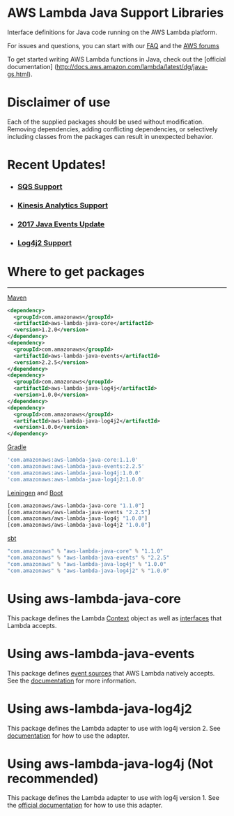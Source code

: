 # AWS Lambda Java Support Libraries
Interface definitions for Java code running on the AWS Lambda platform.

For issues and questions, you can start with our [FAQ](https://aws.amazon.com/lambda/faqs/) and the [AWS forums](https://forums.aws.amazon.com/forum.jspa?forumID=186)

To get started writing AWS Lambda functions in Java, check out the [official documentation] (http://docs.aws.amazon.com/lambda/latest/dg/java-gs.html).

# Disclaimer of use

Each of the supplied packages should be used without modification. Removing
dependencies, adding conflicting dependencies, or selectively including classes
from the packages can result in unexpected behavior.

# Recent Updates!

* ### [SQS Support](https://github.com/aws/aws-lambda-java-libs/commit/9a74fdc9d92b5d7f73ae05660090e65cbd098360)
* ### [Kinesis Analytics Support](https://github.com/aws/aws-lambda-java-libs/commit/943352c7f0256afe82773e664e887e1593303508)
* ### [2017 Java Events Update](https://github.com/aws/aws-lambda-java-libs/tree/master/aws-lambda-java-events)
* ### [Log4j2 Support](https://github.com/aws/aws-lambda-java-libs/tree/master/aws-lambda-java-log4j2)

# Where to get packages
___

[Maven](https://maven.apache.org)

```xml
<dependency>
  <groupId>com.amazonaws</groupId>
  <artifactId>aws-lambda-java-core</artifactId>
  <version>1.2.0</version>
</dependency>
<dependency>
  <groupId>com.amazonaws</groupId>
  <artifactId>aws-lambda-java-events</artifactId>
  <version>2.2.5</version>
</dependency>
<dependency>
  <groupId>com.amazonaws</groupId>
  <artifactId>aws-lambda-java-log4j</artifactId>
  <version>1.0.0</version>
</dependency>
<dependency>
  <groupId>com.amazonaws</groupId>
  <artifactId>aws-lambda-java-log4j2</artifactId>
  <version>1.0.0</version>
</dependency>
```

[Gradle](https://gradle.org)

```groovy
'com.amazonaws:aws-lambda-java-core:1.1.0'
'com.amazonaws:aws-lambda-java-events:2.2.5'
'com.amazonaws:aws-lambda-java-log4j:1.0.0'
'com.amazonaws:aws-lambda-java-log4j2:1.0.0'
```

[Leiningen](http://leiningen.org) and [Boot](http://boot-clj.com)

```clojure
[com.amazonaws/aws-lambda-java-core "1.1.0"]
[com.amazonaws/aws-lambda-java-events "2.2.5"]
[com.amazonaws/aws-lambda-java-log4j "1.0.0"]
[com.amazonaws/aws-lambda-java-log4j2 "1.0.0"]
```

[sbt](http://www.scala-sbt.org)

```scala
"com.amazonaws" % "aws-lambda-java-core" % "1.1.0"
"com.amazonaws" % "aws-lambda-java-events" % "2.2.5"
"com.amazonaws" % "aws-lambda-java-log4j" % "1.0.0"
"com.amazonaws" % "aws-lambda-java-log4j2" % "1.0.0"
```

# Using aws-lambda-java-core

This package defines the Lambda [Context](http://docs.aws.amazon.com/lambda/latest/dg/java-context-object.html)
object as well as [interfaces](http://docs.aws.amazon.com/lambda/latest/dg/java-handler-using-predefined-interfaces.html) that Lambda accepts.

# Using aws-lambda-java-events

This package defines [event sources](http://docs.aws.amazon.com/lambda/latest/dg/intro-invocation-modes.html) that AWS Lambda natively accepts. See the [documentation](https://github.com/aws/aws-lambda-java-libs/tree/master/aws-lambda-java-events) for more information.

# Using aws-lambda-java-log4j2

This package defines the Lambda adapter to use with log4j version 2. See
[documentation](https://github.com/aws/aws-lambda-java-libs/tree/master/aws-lambda-java-log4j2) for how to use the adapter.

# Using aws-lambda-java-log4j (Not recommended)

This package defines the Lambda adapter to use with log4j version 1. See
the [official documentation](http://docs.aws.amazon.com/lambda/latest/dg/java-logging.html#java-wt-logging-using-log4j) for how to use this adapter.
